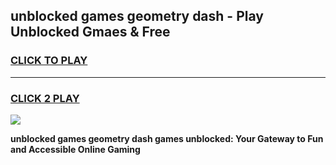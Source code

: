 
## unblocked games geometry dash - Play Unblocked Gmaes & Free
<h3>
<a href="https://premium.freeplayer.one?title=unblocked_games_geometry_dash&ref=20F">CLICK TO PLAY</a></h3>
<hr>

<h3>
<a href="https://premium.freeplayer.one?title=unblocked_games_geometry_dash&ref=20F">CLICK 2 PLAY</a>
  
</h3>

<a href="https://premium.freeplayer.one?title=unblocked_games_geometry_dash&ref=20F/"><img src="https://clearcache.store/games.png"></a>


**unblocked games geometry dash games unblocked: Your Gateway to Fun and Accessible Online Gaming**
